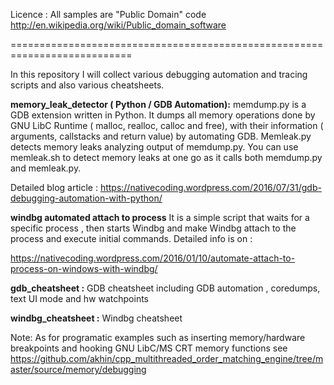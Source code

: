 Licence : All samples are "Public Domain" code 
http://en.wikipedia.org/wiki/Public_domain_software

===========================================================================

In this repository I will collect various debugging automation and tracing scripts and also various 
cheatsheets.

**memory_leak_detector ( Python / GDB Automation):** memdump.py is a GDB extension written in Python. It dumps all memory operations done by GNU LibC Runtime ( malloc, realloc, calloc and free),
with their information ( arguments, callstacks and return value) by automating GDB. Memleak.py detects memory leaks analyzing output
of memdump.py. You can use memleak.sh to detect memory leaks at one go as it calls both memdump.py and memleak.py.

Detailed blog article : https://nativecoding.wordpress.com/2016/07/31/gdb-debugging-automation-with-python/

**windbg automated attach to process** It is a simple script that waits for a specific process , then starts Windbg and make Windbg attach
to the process and execute initial commands. Detailed info is on :

https://nativecoding.wordpress.com/2016/01/10/automate-attach-to-process-on-windows-with-windbg/

**gdb_cheatsheet :** GDB cheatsheet including GDB automation , coredumps, text UI mode and hw watchpoints

**windbg_cheatsheet :** Windbg cheatsheet

Note: As for programatic examples such as inserting memory/hardware breakpoints and hooking GNU LibC/MS CRT memory functions
see https://github.com/akhin/cpp_multithreaded_order_matching_engine/tree/master/source/memory/debugging